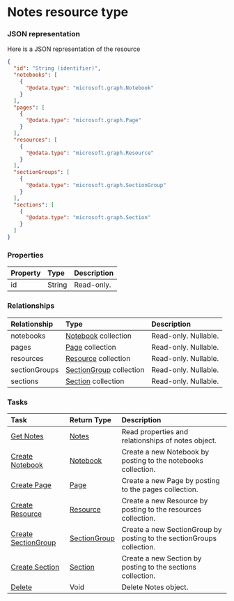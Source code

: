 # Notes resource type



### JSON representation

Here is a JSON representation of the resource

<!-- {
  "blockType": "resource",
  "optionalProperties": [
    "notebooks",
    "pages",
    "resources",
    "sectionGroups",
    "sections"
  ],
  "@odata.type": "microsoft.graph.Notes"
}-->

```json
{
  "id": "String (identifier)",
  "notebooks": [
    {
      "@odata.type": "microsoft.graph.Notebook"
    }
  ],
  "pages": [
    {
      "@odata.type": "microsoft.graph.Page"
    }
  ],
  "resources": [
    {
      "@odata.type": "microsoft.graph.Resource"
    }
  ],
  "sectionGroups": [
    {
      "@odata.type": "microsoft.graph.SectionGroup"
    }
  ],
  "sections": [
    {
      "@odata.type": "microsoft.graph.Section"
    }
  ]
}

```
### Properties
| Property	   | Type	|Description|
|:---------------|:--------|:----------|
|id|String| Read-only.|

### Relationships
| Relationship | Type	|Description|
|:---------------|:--------|:----------|
|notebooks|[Notebook](notebook.md) collection| Read-only. Nullable.|
|pages|[Page](page.md) collection| Read-only. Nullable.|
|resources|[Resource](resource.md) collection| Read-only. Nullable.|
|sectionGroups|[SectionGroup](sectiongroup.md) collection| Read-only. Nullable.|
|sections|[Section](section.md) collection| Read-only. Nullable.|

### Tasks

| Task		   | Return Type	|Description|
|:---------------|:--------|:----------|
|[Get Notes](../api/notes_get.md) | [Notes](notes.md) |Read properties and relationships of notes object.|
|[Create Notebook](../api/notes_post_notebooks.md) |[Notebook](notebook.md)| Create a new Notebook by posting to the notebooks collection.|
|[Create Page](../api/notes_post_pages.md) |[Page](page.md)| Create a new Page by posting to the pages collection.|
|[Create Resource](../api/notes_post_resources.md) |[Resource](resource.md)| Create a new Resource by posting to the resources collection.|
|[Create SectionGroup](../api/notes_post_sectiongroups.md) |[SectionGroup](sectiongroup.md)| Create a new SectionGroup by posting to the sectionGroups collection.|
|[Create Section](../api/notes_post_sections.md) |[Section](section.md)| Create a new Section by posting to the sections collection.|
|[Delete](../api/notes_delete.md) | Void	|Delete Notes object. |

<!-- uuid: f758c148-5098-414a-b1fd-99518bb2c18b
2015-10-16 10:07:58 UTC -->
<!-- {
  "type": "#page.annotation",
  "description": "Notes resource",
  "keywords": "",
  "section": "documentation",
  "tocPath": ""
}-->